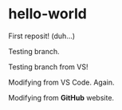 # hello-world
First reposit! (duh...)

Testing branch.

Testing branch from VS!

Modifying from VS Code. Again.

Modifying from **GitHub** website.
